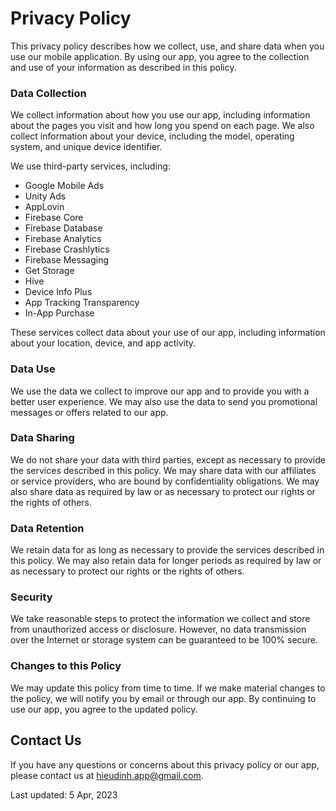 # Privacy Policy

This privacy policy describes how we collect, use, and share data when you use our mobile application. By using our app, you agree to the collection and use of your information as described in this policy.

### Data Collection

We collect information about how you use our app, including information about the pages you visit and how long you spend on each page. We also collect information about your device, including the model, operating system, and unique device identifier.

We use third-party services, including: 

- Google Mobile Ads
- Unity Ads
- AppLovin
- Firebase Core
- Firebase Database
- Firebase Analytics
- Firebase Crashlytics
- Firebase Messaging
- Get Storage
- Hive
- Device Info Plus
- App Tracking Transparency
- In-App Purchase

These services collect data about your use of our app, including information about your location, device, and app activity.

### Data Use

We use the data we collect to improve our app and to provide you with a better user experience. We may also use the data to send you promotional messages or offers related to our app.

### Data Sharing

We do not share your data with third parties, except as necessary to provide the services described in this policy. We may share data with our affiliates or service providers, who are bound by confidentiality obligations. We may also share data as required by law or as necessary to protect our rights or the rights of others.

### Data Retention

We retain data for as long as necessary to provide the services described in this policy. We may also retain data for longer periods as required by law or as necessary to protect our rights or the rights of others.

### Security

We take reasonable steps to protect the information we collect and store from unauthorized access or disclosure. However, no data transmission over the Internet or storage system can be guaranteed to be 100% secure.

### Changes to this Policy

We may update this policy from time to time. If we make material changes to the policy, we will notify you by email or through our app. By continuing to use our app, you agree to the updated policy.

## Contact Us

If you have any questions or concerns about this privacy policy or our app, please contact us at hieudinh.app@gmail.com.

Last updated: 5 Apr, 2023
